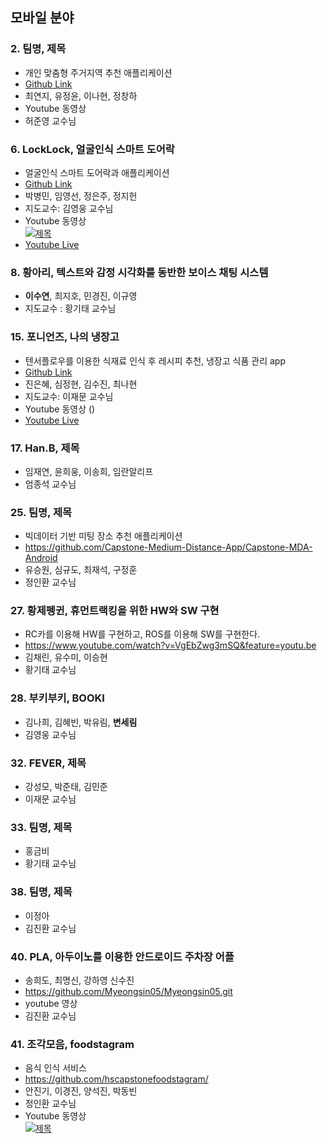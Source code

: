 ## 모바일 분야

### 2. 팀명, 제목	
- 개인 맞춤형 주거지역 추천 애플리케이션
- [Github Link](https://github.com/yeonjiChoi/CapstoneDesign)
- 최연지, 유정윤, 이나현, 정창하
- Youtube 동영상<br/>
- 허준영 교수님

### 6. LockLock, 얼굴인식 스마트 도어락
- 얼굴인식 스마트 도어락과 애플리케이션
- [Github Link](https://github.com/dudtjs1021ej/faceRecognition_doorlock)
- 박병민, 임영선, 정은주, 정지헌
- 지도교수: 김영웅 교수님
- Youtube 동영상 <br/>
[![제목](https://img.youtube.com/vi/gJJ2HyT_Qq0/0.jpg)](https://www.youtube.com/watch?v=gJJ2HyT_Qq0)
- [Youtube Live]()

### 8. 황아리, 텍스트와 감정 시각화를 동반한 보이스 채팅 시스템	
- **이수연**, 최지호, 민경진, 이규영
- 지도교수 : 황기태 교수님

### 15. 포니언즈, 나의 냉장고	
- 텐서플로우를 이용한 식재료 인식 후 레시피 추천, 냉장고 식품 관리 app
- [Github Link]()
- 진은혜, 심정현, 김수진, 최나현
- 지도교수: 이재문 교수님
- Youtube 동영상 ()
- [Youtube Live]()

### 17. Han.B, 제목	
- 임재연, 윤희웅, 이송희, 임란알리프
- 엄종석 교수님

### 25. 팀명, 제목	
- 빅데이터 기반 미팅 장소 추천 애플리케이션
- https://github.com/Capstone-Medium-Distance-App/Capstone-MDA-Android
- 유승원, 심규도, 최재석, 구정훈
- 정인환 교수님

### 27. 황제펭귄, 휴먼트랙킹을 위한 HW와 SW 구현	
- RC카를 이용해 HW를 구현하고, ROS를 이용해 SW를 구현한다.
- https://www.youtube.com/watch?v=VgEbZwg3mSQ&feature=youtu.be
- 김채린, 유수미, 이승현
- 황기태 교수님

### 28. 부키부키, BOOKI
- 김나희, 김혜빈, 박유림, **변세림**
- 김영웅 교수님

### 32. FEVER, 제목	
- 강성모, 박준태, 김민준
- 이재문 교수님

### 33. 팀명, 제목	
- 홍금비 	
- 황기태 교수님

### 38. 팀명, 제목	
- 이정아	
- 김진환 교수님

### 40. PLA, 아두이노를 이용한 안드로이드 주차장 어플	
- 송희도, 최명신, 강하영 신수진
- https://github.com/Myeongsin05/Myeongsin05.git
- youtube 영상
- 김진환 교수님

### 41. 조각모음, foodstagram
- 음식 인식 서비스	
- https://github.com/hscapstonefoodstagram/
- 안진기, 이경진, 양석진, 박동빈
- 정인환 교수님
- Youtube 동영상 <br/>
[![제목](https://img.youtube.com/vi/Mds_CNL-UpE/0.jpg)](https://youtu.be/Mds_CNL-UpE)
